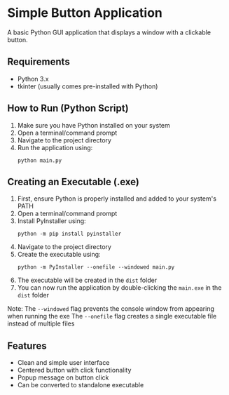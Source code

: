 # Simple Button Application

A basic Python GUI application that displays a window with a clickable button.

## Requirements
- Python 3.x
- tkinter (usually comes pre-installed with Python)

## How to Run (Python Script)
1. Make sure you have Python installed on your system
2. Open a terminal/command prompt
3. Navigate to the project directory
4. Run the application using:
   ```
   python main.py
   ```

## Creating an Executable (.exe)
1. First, ensure Python is properly installed and added to your system's PATH
2. Open a terminal/command prompt
3. Install PyInstaller using:
   ```
   python -m pip install pyinstaller
   ```
4. Navigate to the project directory
5. Create the executable using:
   ```
   python -m PyInstaller --onefile --windowed main.py
   ```
6. The executable will be created in the `dist` folder
7. You can now run the application by double-clicking the `main.exe` in the `dist` folder

Note: The `--windowed` flag prevents the console window from appearing when running the exe
      The `--onefile` flag creates a single executable file instead of multiple files

## Features
- Clean and simple user interface
- Centered button with click functionality
- Popup message on button click
- Can be converted to standalone executable 